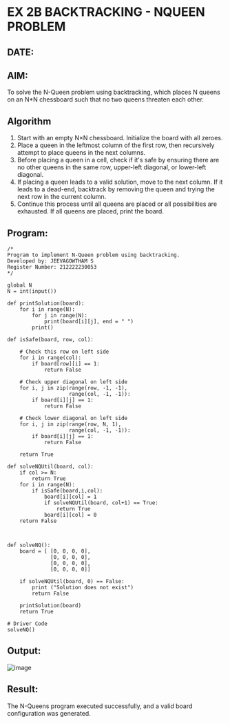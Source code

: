# EX 2B BACKTRACKING - NQUEEN PROBLEM
## DATE:
## AIM:
To solve the N-Queen problem using backtracking, which places N queens on an N*N chessboard such that no two queens threaten each other.


## Algorithm
1. Start with an empty N×N chessboard. Initialize the board with all zeroes.
2. Place a queen in the leftmost column of the first row, then recursively attempt to place queens in the next columns.
3. Before placing a queen in a cell, check if it's safe by ensuring there are no other queens in the same row, upper-left diagonal, or lower-left diagonal. 
4. If placing a queen leads to a valid solution, move to the next column. If it leads to a dead-end, backtrack by removing the queen and trying the next row in the 
   current column.
5. Continue this process until all queens are placed or all possibilities are exhausted. If all queens are placed, print the board. 
   

## Program:
```
/*
Program to implement N-Queen problem using backtracking.
Developed by: JEEVAGOWTHAM S 
Register Number: 212222230053
*/

global N
N = int(input())
 
def printSolution(board):
    for i in range(N):
        for j in range(N):
            print(board[i][j], end = " ")
        print()
 
def isSafe(board, row, col):
 
    # Check this row on left side
    for i in range(col):
        if board[row][i] == 1:
            return False
 
    # Check upper diagonal on left side
    for i, j in zip(range(row, -1, -1),
                    range(col, -1, -1)):
        if board[i][j] == 1:
            return False
 
    # Check lower diagonal on left side
    for i, j in zip(range(row, N, 1),
                    range(col, -1, -1)):
        if board[i][j] == 1:
            return False
 
    return True
 
def solveNQUtil(board, col):
    if col >= N:
        return True
    for i in range(N):
        if isSafe(board,i,col):
            board[i][col] = 1
            if solveNQUtil(board, col+1) == True:
                return True
            board[i][col] = 0
    return False        
        
      
      
def solveNQ():
    board = [ [0, 0, 0, 0],
              [0, 0, 0, 0],
              [0, 0, 0, 0],
              [0, 0, 0, 0]]
              
    if solveNQUtil(board, 0) == False:
        print ("Solution does not exist")
        return False
 
    printSolution(board)
    return True
 
# Driver Code
solveNQ()

```

## Output:
![image](https://github.com/user-attachments/assets/2a113d82-4867-4cf6-a084-a23565b67f22)



## Result:
The N-Queens program executed successfully, and a valid board configuration was generated.

